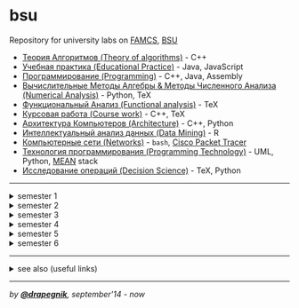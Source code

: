# bsu
Repository for university labs on [FAMCS](http://www.fpmi.bsu.by/en/main.aspx), [BSU](http://www.bsu.by/en/main.aspx)

* [Теория Алгоритмов (Theory of algorithms)](http://drapegnik.github.io/bsu/algorithms) - C++
* [Учебная практика (Educational Practice)](http://drapegnik.github.io/bsu/educational_practice) - Java, JavaScript
* [Программирование (Programming)](http://drapegnik.github.io/bsu/programming) - C++, Java, Assembly
* [Вычислительные Методы Алгебры & Методы Численного Анализа (Numerical Analysis)](http://drapegnik.github.io/bsu/numerical-analysis) - Python, TeX
* [Функциональный Анализ (Functional analysis)](http://drapegnik.github.io/bsu/fun) - TeX
* [Курсовая работа (Course work)](http://drapegnik.github.io/bsu/course-work) - C++, TeX
* [Архитектура Компьютеров (Architecture)](http://drapegnik.github.io/bsu/architecture) - C++, Python
* [Интеллектуальный анализ данных (Data Mining)](http://drapegnik.github.io/bsu/data-mining) - R
* [Компьютерные сети (Networks)](http://drapegnik.github.io/bsu/networks) - `bash`, [Cisco Packet Tracer](https://en.wikipedia.org/wiki/Packet_Tracer)
* [Технология программирования (Programming Technology)](http://drapegnik.github.io/bsu/technology) - UML, Python, [MEAN](http://mean.io/) stack
* [Исследование операций (Decision Science)](http://drapegnik.github.io/bsu/decision-science) - TeX, Python

***

<details>
	<summary>semester 1</summary>
	* [C++ Core](http://drapegnik.github.io/bsu/programming/c++)
</details>

<details>
	<summary>semester 2</summary>
	* [Inline Assembly (*Ассемблерные вставки*)](http://drapegnik.github.io/bsu/programming/inline-assembly)
</details>

<details>
	<summary>semester 3</summary>
	* [Data Mining (*Интеллектуальный анализ данных*)](http://drapegnik.github.io/bsu/data-mining)
	* [Numerical analysis (*Вычислительные Методы Алгебры*)](http://drapegnik.github.io/bsu/numerical-analysis#sem3)
</details>

<details>
	<summary>semester 4</summary>
	* [Algorithms (*Теория Алгоритмов*)](https://github.com/Drapegnik/algorithms)
	* [Educational Practice (*Учебная практика*)](https://github.com/Drapegnik/educational_practice)
	* [Numerical analysis (*Вычислительные Методы Алгебры*)](http://drapegnik.github.io/bsu/numerical-analysis#sem4)
	* [Functional analysis (*Функциональный Анализ*)](http://drapegnik.github.io/bsu/fun)
	* [Java Core](http://drapegnik.github.io/bsu/programming/java/sem3)
</details>

<details>
	<summary>semester 5</summary>
	* [Architecture (*Архитектура Компьютеров*)](http://drapegnik.github.io/bsu/architecture)
	* [Numerical analysis (*Методы Численного Анализа*)](http://drapegnik.github.io/bsu/numerical-analysis#sem5)
	* [Java Threads](http://drapegnik.github.io/bsu/programming/java/sem5)
</details>

<details>
	<summary>semester 6</summary>
	* [Java Web (*Спецкурс МСС*)](http://drapegnik.github.io/bsu/programming/java/sem6)
	* [Parallel Systems (*Распределенные и параллельные системы*)](http://drapegnik.github.io/bsu/programming/parallel-systems)
	* [Networks (*Компьютерные сети*)](http://drapegnik.github.io/bsu/networks)
	* [Programming Technology (*Технология программирования*)](http://drapegnik.github.io/bsu/technology)
	* [Decision Science (*Исследование операций*)](http://drapegnik.github.io/bsu/decision-science)
</details>

***

<details>
	<summary>see also (useful links)</summary>
	* [@**bsu-docs**](https://github.com/bsu-docs) - *lectures and exam answers*
	* [@**bsutex**/bsustyle](https://github.com/bsutex/bsustyle) - *`TeX` styles for bsu publishing*
	* [@**UladBohdan**/uni-code](https://github.com/UladBohdan/uni-code) - *labs*
	* [@**jakwuh**/bsu](https://github.com/jakwuh/bsu) - *labs*
	* [@**Zmiecer**/BSU](https://github.com/Zmiecer/BSU) - *labs*
	* [@**mantergo**/BSU](https://github.com/mantergo/BSU) - *labs*
	* [@**daksenik**/FAMCS](https://github.com/daksenik/FAMCS) - *labs*
	* [@**TDiva**/FAN](https://github.com/TDiva/FAN) - *functional analysis homeworks*
</details>

***

*by [**@drapegnik**](https://github.com/Drapegnik), september'14 - now*
